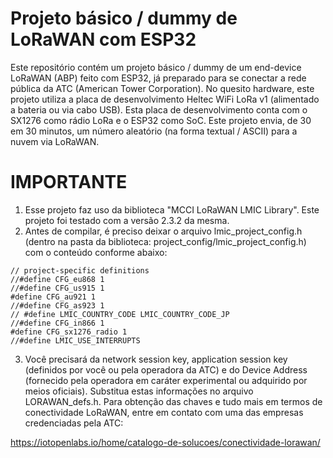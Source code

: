# Projeto básico / dummy de LoRaWAN com ESP32

Este repositório contém um projeto básico / dummy de um end-device LoRaWAN (ABP) feito com ESP32, já preparado para se conectar a rede pública da ATC (American Tower Corporation). 
No quesito hardware, este projeto utiliza a placa de desenvolvimento Heltec WiFi LoRa v1 (alimentado a bateria ou via cabo USB). Esta placa de desenvolvimento conta com o SX1276 como rádio LoRa e o ESP32 como SoC.
Este projeto envia, de 30 em 30 minutos, um número aleatório (na forma textual / ASCII) para a nuvem via LoRaWAN.

# IMPORTANTE

1) Esse projeto faz uso da biblioteca "MCCI LoRaWAN LMIC Library". Este projeto foi testado com a versão 2.3.2 da mesma.
2) Antes de compilar, é preciso deixar o arquivo lmic_project_config.h (dentro na pasta da biblioteca: project_config/lmic_project_config.h) com o conteúdo conforme abaixo:
```
// project-specific definitions
//#define CFG_eu868 1
//#define CFG_us915 1
#define CFG_au921 1
//#define CFG_as923 1
// #define LMIC_COUNTRY_CODE LMIC_COUNTRY_CODE_JP      
//#define CFG_in866 1
#define CFG_sx1276_radio 1
//#define LMIC_USE_INTERRUPTS
```
3) Você precisará da network session key, application session key (definidos por você ou pela operadora da ATC) e do Device Address (fornecido pela operadora em caráter experimental ou adquirido por meios oficiais). Substitua estas informações no arquivo LORAWAN_defs.h.
Para obtenção das chaves e tudo mais em termos de conectividade 
LoRaWAN, entre em contato com uma das empresas credenciadas pela ATC:
 
https://iotopenlabs.io/home/catalogo-de-solucoes/conectividade-lorawan/